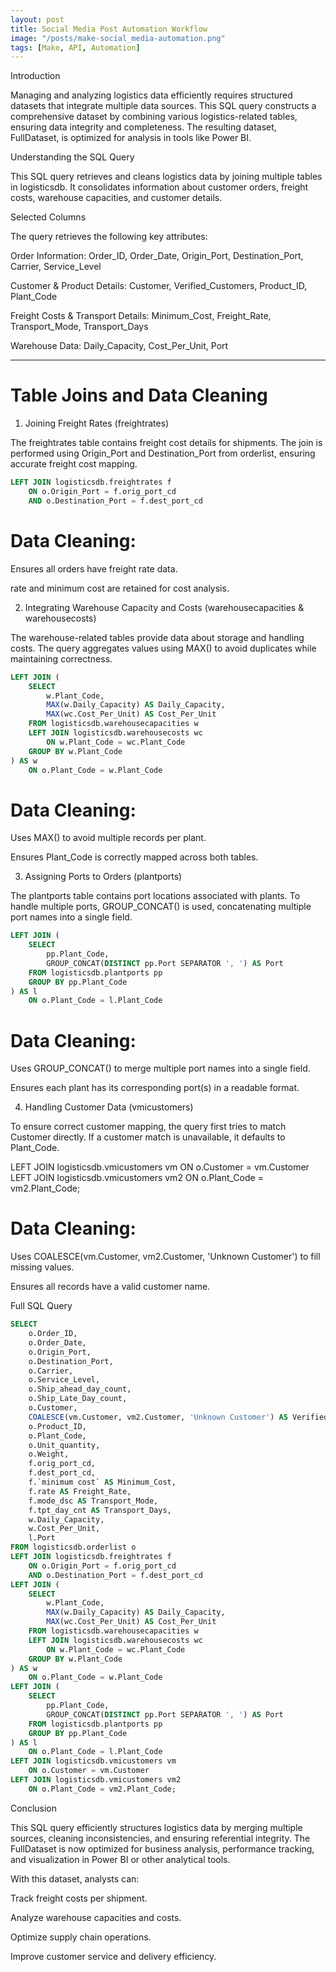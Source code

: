```yaml
---
layout: post
title: Social Media Post Automation Workflow
image: "/posts/make-social_media-automation.png"
tags: [Make, API, Automation]
---
```

Introduction

Managing and analyzing logistics data efficiently requires structured datasets that integrate multiple data sources. This SQL query constructs a comprehensive dataset by combining various logistics-related tables, ensuring data integrity and completeness. The resulting dataset, FullDataset, is optimized for analysis in tools like Power BI.

Understanding the SQL Query

This SQL query retrieves and cleans logistics data by joining multiple tables in logisticsdb. It consolidates information about customer orders, freight costs, warehouse capacities, and customer details.

Selected Columns

The query retrieves the following key attributes:

Order Information: Order_ID, Order_Date, Origin_Port, Destination_Port, Carrier, Service_Level

Customer & Product Details: Customer, Verified_Customers, Product_ID, Plant_Code

Freight Costs & Transport Details: Minimum_Cost, Freight_Rate, Transport_Mode, Transport_Days

Warehouse Data: Daily_Capacity, Cost_Per_Unit, Port

---
# Table Joins and Data Cleaning

1. Joining Freight Rates (freightrates)

The freightrates table contains freight cost details for shipments. The join is performed using Origin_Port and Destination_Port from orderlist, ensuring accurate freight cost mapping.


```SQL
LEFT JOIN logisticsdb.freightrates f 
    ON o.Origin_Port = f.orig_port_cd 
    AND o.Destination_Port = f.dest_port_cd
```

# Data Cleaning:

Ensures all orders have freight rate data.

rate and minimum cost are retained for cost analysis.

2. Integrating Warehouse Capacity and Costs (warehousecapacities & warehousecosts)

The warehouse-related tables provide data about storage and handling costs. The query aggregates values using MAX() to avoid duplicates while maintaining correctness.

```SQL
LEFT JOIN (
    SELECT 
        w.Plant_Code,  
        MAX(w.Daily_Capacity) AS Daily_Capacity,  
        MAX(wc.Cost_Per_Unit) AS Cost_Per_Unit  
    FROM logisticsdb.warehousecapacities w
    LEFT JOIN logisticsdb.warehousecosts wc 
        ON w.Plant_Code = wc.Plant_Code  
    GROUP BY w.Plant_Code
) AS w 
    ON o.Plant_Code = w.Plant_Code
```

# Data Cleaning:

Uses MAX() to avoid multiple records per plant.

Ensures Plant_Code is correctly mapped across both tables.

3. Assigning Ports to Orders (plantports)

The plantports table contains port locations associated with plants. To handle multiple ports, GROUP_CONCAT() is used, concatenating multiple port names into a single field.

```SQL
LEFT JOIN (
    SELECT 
        pp.Plant_Code, 
        GROUP_CONCAT(DISTINCT pp.Port SEPARATOR ', ') AS Port  
    FROM logisticsdb.plantports pp
    GROUP BY pp.Plant_Code
) AS l 
    ON o.Plant_Code = l.Plant_Code
```

# Data Cleaning:

Uses GROUP_CONCAT() to merge multiple port names into a single field.

Ensures each plant has its corresponding port(s) in a readable format.

4. Handling Customer Data (vmicustomers)

To ensure correct customer mapping, the query first tries to match Customer directly. If a customer match is unavailable, it defaults to Plant_Code.

LEFT JOIN logisticsdb.vmicustomers vm
    ON o.Customer = vm.Customer  
LEFT JOIN logisticsdb.vmicustomers vm2
    ON o.Plant_Code = vm2.Plant_Code;

# Data Cleaning:

Uses COALESCE(vm.Customer, vm2.Customer, 'Unknown Customer') to fill missing values.

Ensures all records have a valid customer name.

Full SQL Query

```SQL
SELECT 
    o.Order_ID, 
    o.Order_Date, 
    o.Origin_Port, 
    o.Destination_Port, 
    o.Carrier, 
    o.Service_Level, 
    o.Ship_ahead_day_count, 
    o.Ship_Late_Day_count, 
    o.Customer,  
    COALESCE(vm.Customer, vm2.Customer, 'Unknown Customer') AS Verified_Customers,  
    o.Product_ID, 
    o.Plant_Code,  
    o.Unit_quantity, 
    o.Weight, 
    f.orig_port_cd, 
    f.dest_port_cd, 
    f.`minimum cost` AS Minimum_Cost, 
    f.rate AS Freight_Rate, 
    f.mode_dsc AS Transport_Mode, 
    f.tpt_day_cnt AS Transport_Days,
    w.Daily_Capacity, 
    w.Cost_Per_Unit, 
    l.Port
FROM logisticsdb.orderlist o
LEFT JOIN logisticsdb.freightrates f 
    ON o.Origin_Port = f.orig_port_cd 
    AND o.Destination_Port = f.dest_port_cd
LEFT JOIN (
    SELECT 
        w.Plant_Code,  
        MAX(w.Daily_Capacity) AS Daily_Capacity,  
        MAX(wc.Cost_Per_Unit) AS Cost_Per_Unit  
    FROM logisticsdb.warehousecapacities w
    LEFT JOIN logisticsdb.warehousecosts wc 
        ON w.Plant_Code = wc.Plant_Code  
    GROUP BY w.Plant_Code
) AS w 
    ON o.Plant_Code = w.Plant_Code
LEFT JOIN (
    SELECT 
        pp.Plant_Code, 
        GROUP_CONCAT(DISTINCT pp.Port SEPARATOR ', ') AS Port  
    FROM logisticsdb.plantports pp
    GROUP BY pp.Plant_Code
) AS l 
    ON o.Plant_Code = l.Plant_Code
LEFT JOIN logisticsdb.vmicustomers vm
    ON o.Customer = vm.Customer  
LEFT JOIN logisticsdb.vmicustomers vm2
    ON o.Plant_Code = vm2.Plant_Code;
```

Conclusion

This SQL query efficiently structures logistics data by merging multiple sources, cleaning inconsistencies, and ensuring referential integrity. The FullDataset is now optimized for business analysis, performance tracking, and visualization in Power BI or other analytical tools.

With this dataset, analysts can:

Track freight costs per shipment.

Analyze warehouse capacities and costs.

Optimize supply chain operations.

Improve customer service and delivery efficiency.

